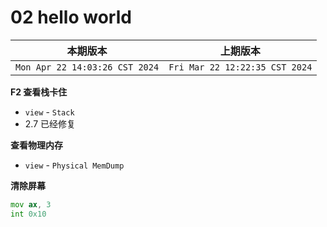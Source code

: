 # 02 hello world

|本期版本|上期版本
|:---:|:---:
`Mon Apr 22 14:03:26 CST 2024` | `Fri Mar 22 12:22:35 CST 2024`


**F2 查看栈卡住**

* `view` - `Stack`
* 2.7 已经修复

**查看物理内存**

* `view` - `Physical MemDump`

**清除屏幕**

```asm
mov ax, 3
int 0x10
```